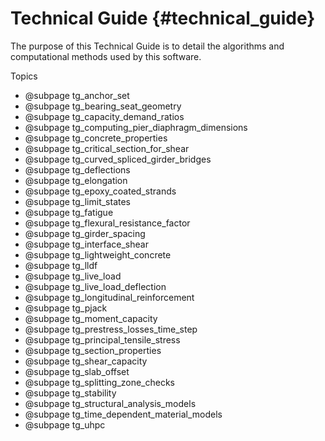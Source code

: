 Technical Guide {#technical_guide}
============

The purpose of this Technical Guide is to detail the algorithms and computational methods used by this software.

Topics
* @subpage tg_anchor_set
* @subpage tg_bearing_seat_geometry
* @subpage tg_capacity_demand_ratios
* @subpage tg_computing_pier_diaphragm_dimensions
* @subpage tg_concrete_properties
* @subpage tg_critical_section_for_shear
* @subpage tg_curved_spliced_girder_bridges
* @subpage tg_deflections
* @subpage tg_elongation
* @subpage tg_epoxy_coated_strands
* @subpage tg_limit_states
* @subpage tg_fatigue
* @subpage tg_flexural_resistance_factor
* @subpage tg_girder_spacing
* @subpage tg_interface_shear
* @subpage tg_lightweight_concrete
* @subpage tg_lldf
* @subpage tg_live_load
* @subpage tg_live_load_deflection
* @subpage tg_longitudinal_reinforcement
* @subpage tg_pjack
* @subpage tg_moment_capacity
* @subpage tg_prestress_losses_time_step
* @subpage tg_principal_tensile_stress
* @subpage tg_section_properties
* @subpage tg_shear_capacity
* @subpage tg_slab_offset
* @subpage tg_splitting_zone_checks
* @subpage tg_stability
* @subpage tg_structural_analysis_models
* @subpage tg_time_dependent_material_models
* @subpage tg_uhpc
